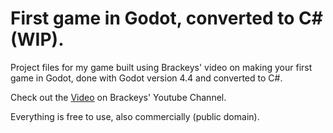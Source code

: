 # First game in Godot, converted to C# (WIP).
Project files for my game built using Brackeys' video on making your first game in Godot, done with Godot version 4.4 and converted to C#. 

Check out the [Video](https://youtu.be/LOhfqjmasi0) on Brackeys' Youtube Channel.

Everything is free to use, also commercially (public domain).
